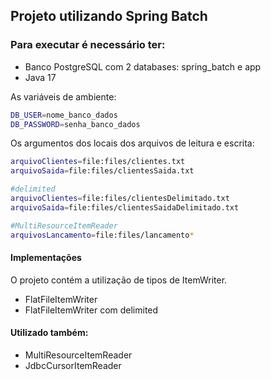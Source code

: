 ## Projeto utilizando Spring Batch

### Para executar é necessário ter:
- Banco PostgreSQL com 2 databases: spring_batch e app
- Java 17

As variáveis de ambiente:
```bash
DB_USER=nome_banco_dados
DB_PASSWORD=senha_banco_dados
```
Os argumentos dos locais dos arquivos de leitura e escrita:
```bash
arquivoClientes=file:files/clientes.txt
arquivoSaida=file:files/clientesSaida.txt

#delimited
arquivoClientes=file:files/clientesDelimitado.txt
arquivoSaida=file:files/clientesSaidaDelimitado.txt

#MultiResourceItemReader
arquivosLancamento=file:files/lancamento*
```

#### Implementações
O projeto contém a utilização de tipos de ItemWriter.
- FlatFileItemWriter
- FlatFileItemWriter com delimited

#### Utilizado também:
- MultiResourceItemReader
- JdbcCursorItemReader